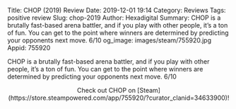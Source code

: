 Title: CHOP (2019) Review
Date: 2019-12-01 19:14
Category: Reviews
Tags: positive review
Slug: chop-2019
Author: Hexadigital
Summary: CHOP is a brutally fast-based arena battler, and if you play with other people, it’s a ton of fun. You can get to the point where winners are determined by predicting your opponents next move. 6/10
og_image: images/steam/755920.jpg
Appid: 755920

CHOP is a brutally fast-based arena battler, and if you play with other people, it’s a ton of fun. You can get to the point where winners are determined by predicting your opponents next move. 6/10

<center>Check out CHOP on [Steam](https://store.steampowered.com/app/755920/?curator_clanid=34633900)!</center>
